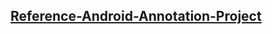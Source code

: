 [Reference-Android-Annotation-Project](https://github.com/Fay-Ho/Reference-Project/tree/develop/Reference-Android-Annotation-Project)
---
